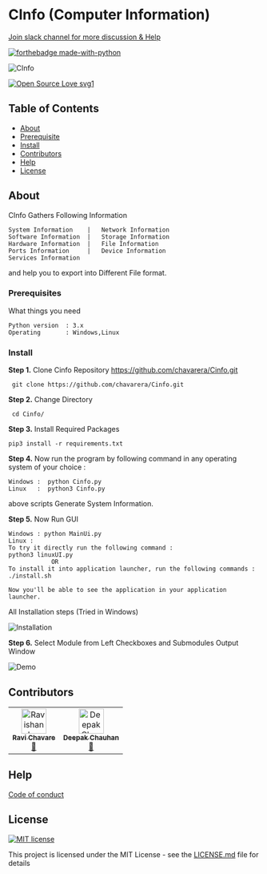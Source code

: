 # CInfo (Computer Information)
[Join slack channel for more discussion & Help ](https://join.slack.com/t/cinfo-group/shared_invite/enQtODU3Nzc2OTUwMjk1LTQxNzdhNmI1MjJkMjYxMjM2OTIyOTMwYzkyMDZhMDU2OGE5ZDliMWEwZWVmN2Q4ZmMzOTQ0NThmMjMwZmU4OTk)

[![forthebadge made-with-python](http://ForTheBadge.com/images/badges/made-with-python.svg)](https://www.python.org/)



![CInfo](https://raw.githubusercontent.com/chavarera/Cinfo/master/img/logo.png)

[![Open Source Love svg1](https://badges.frapsoft.com/os/v1/open-source.svg?v=103)](https://github.com/chavarera/Cinfo)

## Table of Contents
- [About](#About)
- [Prerequisite](#Prerequisite)
- [Install](#install)
- [Contributors](#Contributors)
- [Help](#Help)
- [License](#license)

## About
CInfo Gathers Following Information
```
System Information    |   Network Information
Software Information  |   Storage Information
Hardware Information  |   File Information
Ports Information     |   Device Information
Services Information
```
and help you to export into Different File format.

### Prerequisites
What things you need
```
Python version  : 3.x
Operating       : Windows,Linux
```

### Install
 **Step 1.** Clone Cinfo Repository https://github.com/chavarera/Cinfo.git
 ```
  git clone https://github.com/chavarera/Cinfo.git
 ```

**Step 2.** Change Directory
```
 cd Cinfo/
```

**Step 3.** Install Required Packages
```
pip3 install -r requirements.txt
```


**Step 4.** Now run the program by following command in any operating system of your choice :
```
Windows :  python Cinfo.py
Linux   :  python3 Cinfo.py
```
above scripts Generate System Information.

**Step 5.** Now Run GUI
```
Windows : python MainUi.py
Linux :
To try it directly run the following command :
python3 linuxUI.py
            OR
To install it into application launcher, run the following commands :
./install.sh

Now you'll be able to see the application in your application launcher.
```
All Installation steps (Tried in Windows)

![Installation](https://raw.githubusercontent.com/chavarera/Cinfo/master/img/installation.png)

**Step 6.** Select Module from Left Checkboxes and Submodules
Output Window

![Demo](https://raw.githubusercontent.com/chavarera/Cinfo/master/img/output.png)


## Contributors
<table>
  <tr>
    <td align="center"><a href="https://rmcservices.com"><img src="https://avatars3.githubusercontent.com/u/33047641?v=3" width="50px;" alt="Ravishankar Chavare"/><br /><sub><b>Ravi Chavare</b></sub></a><br /> <a href="https://github.com/chavarera" title="Github">📖</a></td>
      <td align="center"><a href="https://github.com/royaleagle73"><img src="https://avatars1.githubusercontent.com/u/34307370?s=460&v=4" width="50px;" alt="Deepak Chauhan"/><br /><sub><b>Deepak Chauhan</b></sub></a><br /> <a href="https://github.com/royaleagle73" title="Github">📖</a></td>
</tr>
</table>

## Help
[Code of conduct](CODE_OF_CONDUCT.md)

## License
[![MIT license](https://img.shields.io/badge/License-MIT-blue.svg)](LICENSE)

This project is licensed under the MIT License - see the [LICENSE.md](LICENSE.md) file for details
